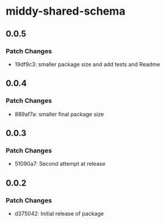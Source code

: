 # middy-shared-schema

## 0.0.5

### Patch Changes

- 19df9c3: smaller package size and add tests and Readme

## 0.0.4

### Patch Changes

- 889af7a: smaller final package size

## 0.0.3

### Patch Changes

- 51090a7: Second attempt at release

## 0.0.2

### Patch Changes

- d375042: Initial release of package
